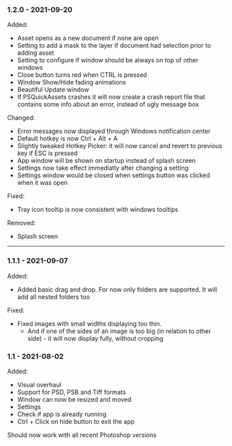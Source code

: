 ### 1.2.0 - 2021-09-20

Added:
- Asset opens as a new document if none are open
- Setting to add a mask to the layer if document had selection prior to adding asset
- Setting to configure if window should be always on top of other windows
- Close button turns red when CTRL is pressed
- Window Show/Hide fading animations
- Beautiful Update window
- If PSQuickAssets crashes it will now create a crash report file that contains some info about an error, instead of ugly message box

Changed:
- Error messages now displayed through Windows notification center
- Default hotkey is now Ctrl + Alt + A
- Slightly tweaked Hotkey Picker: it will now cancel and revert to previous key if ESC is pressed
- App window will be shown on startup instead of splash screen
- Settings now take effect immediatly after changing a setting
- Settings window would be closed when settings button was clicked when it was open

Fixed:
- Tray icon tooltip is now consistent with windows tooltips

Removed:
- Splash screen

---

### 1.1.1 - 2021-09-07

Added:
- Added basic drag and drop. For now only folders are supported. It will add all nested folders too

Fixed:
- Fixed images with small widths displaying too thin.
	- And if one of the sides of an image is too big (in relation to other side) - it will now display fully, without cropping

### 1.1 - 2021-08-02

Added:
- Visual overhaul
- Support for PSD, PSB and Tiff formats
- Window can now be resized and moved
- Settings
- Check if app is already running
- Ctrl + Click on hide button to exit the app

Should now work with all recent Photoshop versions
